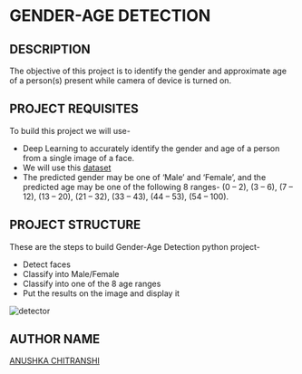 # GENDER-AGE DETECTION

## DESCRIPTION

The objective of this project is to identify the gender and approximate age of a person(s) present while camera of device is turned on.

## PROJECT REQUISITES

To build this project we will use-

- Deep Learning to accurately identify the gender and age of a person from a single image of a face.
- We will use this [dataset](https://www.kaggle.com/ttungl/adience-benchmark-gender-and-age-classification)
- The predicted gender may be one of ‘Male’ and ‘Female’, and the predicted age may be one of the following 8 ranges- (0 – 2), (3 – 6), (7 – 12), (13 – 20), (21 – 32), (33 – 43), (44 – 53), (54 – 100).

## PROJECT STRUCTURE

These are the steps to build Gender-Age Detection python project-

- Detect faces
- Classify into Male/Female
- Classify into one of the 8 age ranges
- Put the results on the image and display it

![detector](https://user-images.githubusercontent.com/52864294/116354231-bdfa2900-a815-11eb-8a18-72060cb7b7af.gif)


## AUTHOR NAME

[ANUSHKA CHITRANSHI](https://github.com/codebuzzer01)
